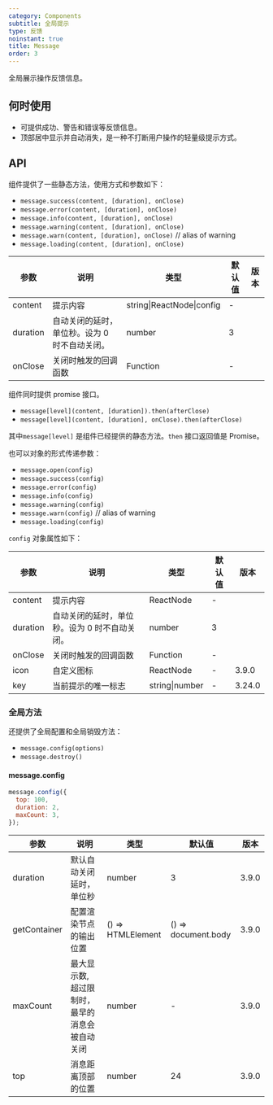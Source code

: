 ```yaml
---
category: Components
subtitle: 全局提示
type: 反馈
noinstant: true
title: Message
order: 3
---
```


全局展示操作反馈信息。

## 何时使用

- 可提供成功、警告和错误等反馈信息。
- 顶部居中显示并自动消失，是一种不打断用户操作的轻量级提示方式。

## API

组件提供了一些静态方法，使用方式和参数如下：

- `message.success(content, [duration], onClose)`
- `message.error(content, [duration], onClose)`
- `message.info(content, [duration], onClose)`
- `message.warning(content, [duration], onClose)`
- `message.warn(content, [duration], onClose)` // alias of warning
- `message.loading(content, [duration], onClose)`

| 参数 | 说明 | 类型 | 默认值 | 版本 |
| --- | --- | --- | --- | --- |
| content | 提示内容 | string\|ReactNode\|config | - |  |
| duration | 自动关闭的延时，单位秒。设为 0 时不自动关闭。 | number | 3 |  |
| onClose | 关闭时触发的回调函数 | Function | - |  |

组件同时提供 promise 接口。

- `message[level](content, [duration]).then(afterClose)`
- `message[level](content, [duration], onClose).then(afterClose)`

其中`message[level]` 是组件已经提供的静态方法。`then` 接口返回值是 Promise。

也可以对象的形式传递参数：

- `message.open(config)`
- `message.success(config)`
- `message.error(config)`
- `message.info(config)`
- `message.warning(config)`
- `message.warn(config)` // alias of warning
- `message.loading(config)`

`config` 对象属性如下：

| 参数     | 说明                                          | 类型           | 默认值 | 版本   |
| -------- | --------------------------------------------- | -------------- | ------ | ------ |
| content  | 提示内容                                      | ReactNode      | -      |        |
| duration | 自动关闭的延时，单位秒。设为 0 时不自动关闭。 | number         | 3      |        |
| onClose  | 关闭时触发的回调函数                          | Function       | -      |        |
| icon     | 自定义图标                                    | ReactNode      | -      | 3.9.0  |
| key      | 当前提示的唯一标志                            | string\|number | -      | 3.24.0 |

### 全局方法

还提供了全局配置和全局销毁方法：

- `message.config(options)`
- `message.destroy()`

#### message.config

```js
message.config({
  top: 100,
  duration: 2,
  maxCount: 3,
});
```

| 参数 | 说明 | 类型 | 默认值 | 版本 |
| --- | --- | --- | --- | --- |
| duration | 默认自动关闭延时，单位秒 | number | 3 | 3.9.0 |
| getContainer | 配置渲染节点的输出位置 | () => HTMLElement | () => document.body | 3.9.0 |
| maxCount | 最大显示数, 超过限制时，最早的消息会被自动关闭 | number | - | 3.9.0 |
| top | 消息距离顶部的位置 | number | 24 | 3.9.0 |
